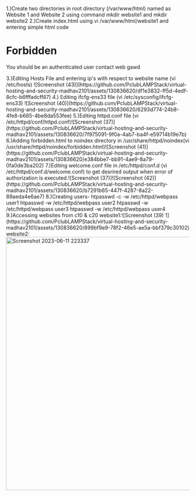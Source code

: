 1.)Create two directories in root directory (/var/www/html) named as Website 1 and Website 2 using command mkdir website1 and mkdir website2
2.)Create index.html
using vi /var/www/html/website1 and entering simple html code
 <!DOCTYPE html>
<html>
<head>
    <title>Web Gawd can stop you anywhere</title>
</head>
<body>
    <h1>Forbidden</h1>
    <p>You should be an authenticated user contact web gawd</p>
</body>
</html>
3.)Editing Hosts File and entering ip's with respect to website name (vi /etc/hosts)
![Screenshot (43)](https://github.com/PclubLAMPStack/virtual-hosting-and-security-madhav2101/assets/130836620/df1e3832-ff5d-4edf-8cfc-b6fffadcff47)
4.) Editing ifcfg-ens33 file (vi /etc/sysconfig/ifcfg-ens33)
![Screenshot (40)](https://github.com/PclubLAMPStack/virtual-hosting-and-security-madhav2101/assets/130836620/6293d774-24b8-4fe8-b685-4be8da553fee)
5.)Editing httpd.conf file (vi /etc/httpd/conf/httpd.conf)![Screenshot (37)](https://github.com/PclubLAMPStack/virtual-hosting-and-security-madhav2101/assets/130836620/7f975091-9f0a-4ab7-ba4f-e59714b19e7b)
6.)Adding forbidden.html to noindex directory in /usr/share/httpd/noindex(vi /usr/share/httpd/noindex/forbidden.html)![Screenshot (41)](https://github.com/PclubLAMPStack/virtual-hosting-and-security-madhav2101/assets/130836620/e384bbe7-bb91-4ae9-8a79-0fa0de3ba202)
7.)Editing welcome.conf file in /etc/httpd/conf.d (vi /etc/httpd/conf.d/welcome.conf) to get desrired output when error  of authorization is executed.![Screenshot (37)]![Screenshot (42)](https://github.com/PclubLAMPStack/virtual-hosting-and-security-madhav2101/assets/130836620/b7291b65-447f-4287-8a22-89aeda4e6ae7)
8.)Creating users-
   htpasswd -c -w /etc/httpd/webpass user1
   htpasswd  -w /etc/httpd/webpass user2
   htpasswd  -w /etc/httpd/webpass user3
   htpasswd  -w /etc/httpd/webpass user4
9.)Accessing websites from c10 & c20
website1:![Screenshot (39) 1](https://github.com/PclubLAMPStack/virtual-hosting-and-security-madhav2101/assets/130836620/899bf9e9-78f2-46e5-ae5a-bbf379c30102)
website2:<img width="692" alt="Screenshot 2023-06-11 223337" src="https://github.com/PclubLAMPStack/virtual-hosting-and-security-madhav2101/assets/130836620/0b5c4d27-b80b-4159-91d0-6c0a31f236b2">
